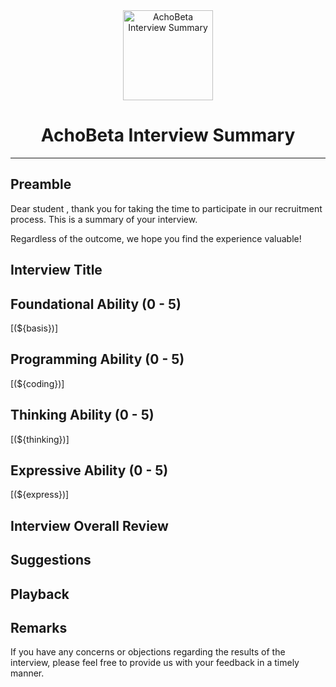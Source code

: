 
[//]: # (
    官方文档：https://www.thymeleaf.org/doc/tutorials/3.1/usingthymeleaf.pdf
    1. markdown 支持 html 标签，markdown 渲染器不支持也无所谓，反正都要转成 html
    2. 部分 markdown 渲染器支持 html 标签里写 markdown 代码（例如 IDEA 的），但是在转化为 html 的时候。html 标签中的 markdown 代码并不会被识别到
    3. 图片 src 如果是相对路径的形式，在邮件里是看不到的，因为我们发邮件提供的是 html 代码，但邮件厂商或多或少都限制在渲染的时候请求资源的总大小
    4. 插入的文本如果存在模板引擎的相关语法的符号，并不会二次替换，我们的文本在处理器看来就是普通的字符串
)
<div style="text-align: center;">
    <img src="https://www.freeimg.cn/i/2024/08/13/66bb1f6b81c84.png" width="144px" height="144px" alt="AchoBeta Interview Summary"/>
    <br/>
    <h1>AchoBeta Interview Summary</h1>
</div>

---

## **Preamble**

Dear student <strong th:text="${studentId}"></strong>, thank you for taking the time to participate in our recruitment process. This is a summary of your interview.

Regardless of the outcome, we hope you find the experience valuable!

## **Interview Title**

<span th:text="${title}"></span>

## **Foundational Ability (0 - 5)**

[//]: # (纯文本插入)
[(${basis})]

## **Programming Ability (0 - 5)**

[(${coding})]

## **Thinking Ability (0 - 5)**

[(${thinking})]

## **Expressive Ability (0 - 5)**

[(${express})]

## **Interview Overall Review**

[//]: # (使用注入标签的方式进行语法屏蔽)
<span th:text="${evaluate}"></span>

## **Suggestions**

<span th:text="${suggest}"></span>

## **Playback**

<span th:text="${playback}"></span>

## **Remarks**

If you have any concerns or objections regarding the results of the interview, please feel free to provide us with your feedback in a timely manner.
